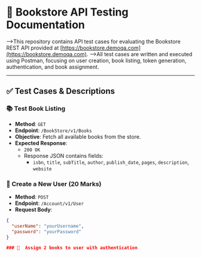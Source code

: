 # 📘 Bookstore API Testing Documentation

-->This repository contains API test cases for evaluating the Bookstore REST API provided at [https://bookstore.demoqa.com](https://bookstore.demoqa.com). 
-->All test cases are written and executed using Postman, focusing on user creation, book listing, token generation, authentication, and book assignment.

---

## ✅ Test Cases & Descriptions

### 📚 Test Book Listing 

- **Method**: `GET`
- **Endpoint**: `/BookStore/v1/Books`
- **Objective**: Fetch all available books from the store.
- **Expected Response**:
  - `200 OK`
  - Response JSON contains fields:
    - `isbn`, `title`, `subTitle`, `author`, `publish_date`, `pages`, `description`, `website`

### 👤 Create a New User (20 Marks)

- **Method**: `POST`
- **Endpoint**: `/Account/v1/User`
- **Request Body**:
```json
{
  "userName": "yourUsername",
  "password": "yourPassword"
}

### 👤  Assign 2 books to user with authentication




